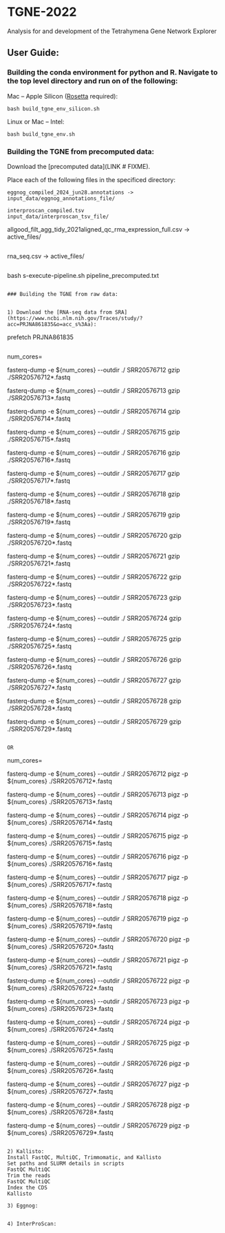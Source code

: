 # TGNE-2022
Analysis for and development of the Tetrahymena Gene Network Explorer

## User Guide:

### Building the conda environment for python and R. Navigate to the top level directory and run on of the following:

Mac – Apple Silicon ([Rosetta](https://support.apple.com/en-us/102527) required):
```
bash build_tgne_env_silicon.sh
```

Linux or Mac – Intel:
```
bash build_tgne_env.sh
```

### Building the TGNE from precomputed data:

Download the [precomputed data](LINK # FIXME).

Place each of the following files in the specificed directory:

```
eggnog_compiled_2024_jun28.annotations -> input_data/eggnog_annotations_file/
```

```
interproscan_compiled.tsv
input_data/interproscan_tsv_file/

```
allgood_filt_agg_tidy_2021aligned_qc_rma_expression_full.csv -> active_files/
```

```
rna_seq.csv -> active_files/
```

```
bash s-execute-pipeline.sh pipeline_precomputed.txt
```

### Building the TGNE from raw data:


1) Download the [RNA-seq data from SRA](https://www.ncbi.nlm.nih.gov/Traces/study/?acc=PRJNA861835&o=acc_s%3Aa):

```
prefetch PRJNA861835
```

```
num_cores=<NUMBER OF CORES TO USE>

fasterq-dump -e ${num_cores} --outdir ./ SRR20576712
gzip ./SRR20576712*.fastq

fasterq-dump -e ${num_cores} --outdir ./ SRR20576713
gzip ./SRR20576713*.fastq

fasterq-dump -e ${num_cores} --outdir ./ SRR20576714
gzip ./SRR20576714*.fastq

fasterq-dump -e ${num_cores} --outdir ./ SRR20576715
gzip ./SRR20576715*.fastq

fasterq-dump -e ${num_cores} --outdir ./ SRR20576716
gzip ./SRR20576716*.fastq

fasterq-dump -e ${num_cores} --outdir ./ SRR20576717
gzip ./SRR20576717*.fastq

fasterq-dump -e ${num_cores} --outdir ./ SRR20576718
gzip ./SRR20576718*.fastq

fasterq-dump -e ${num_cores} --outdir ./ SRR20576719
gzip ./SRR20576719*.fastq

fasterq-dump -e ${num_cores} --outdir ./ SRR20576720
gzip ./SRR20576720*.fastq

fasterq-dump -e ${num_cores} --outdir ./ SRR20576721
gzip ./SRR20576721*.fastq

fasterq-dump -e ${num_cores} --outdir ./ SRR20576722
gzip ./SRR20576722*.fastq

fasterq-dump -e ${num_cores} --outdir ./ SRR20576723
gzip ./SRR20576723*.fastq

fasterq-dump -e ${num_cores} --outdir ./ SRR20576724
gzip ./SRR20576724*.fastq

fasterq-dump -e ${num_cores} --outdir ./ SRR20576725
gzip ./SRR20576725*.fastq

fasterq-dump -e ${num_cores} --outdir ./ SRR20576726
gzip ./SRR20576726*.fastq

fasterq-dump -e ${num_cores} --outdir ./ SRR20576727
gzip ./SRR20576727*.fastq

fasterq-dump -e ${num_cores} --outdir ./ SRR20576728
gzip ./SRR20576728*.fastq

fasterq-dump -e ${num_cores} --outdir ./ SRR20576729
gzip ./SRR20576729*.fastq
```

OR 

```
num_cores=<NUMBER OF CORES TO USE>

fasterq-dump -e ${num_cores} --outdir ./ SRR20576712
pigz -p ${num_cores} ./SRR20576712*.fastq

fasterq-dump -e ${num_cores} --outdir ./ SRR20576713
pigz -p ${num_cores} ./SRR20576713*.fastq

fasterq-dump -e ${num_cores} --outdir ./ SRR20576714
pigz -p ${num_cores} ./SRR20576714*.fastq

fasterq-dump -e ${num_cores} --outdir ./ SRR20576715
pigz -p ${num_cores} ./SRR20576715*.fastq

fasterq-dump -e ${num_cores} --outdir ./ SRR20576716
pigz -p ${num_cores} ./SRR20576716*.fastq

fasterq-dump -e ${num_cores} --outdir ./ SRR20576717
pigz -p ${num_cores} ./SRR20576717*.fastq

fasterq-dump -e ${num_cores} --outdir ./ SRR20576718
pigz -p ${num_cores} ./SRR20576718*.fastq

fasterq-dump -e ${num_cores} --outdir ./ SRR20576719
pigz -p ${num_cores} ./SRR20576719*.fastq

fasterq-dump -e ${num_cores} --outdir ./ SRR20576720
pigz -p ${num_cores} ./SRR20576720*.fastq

fasterq-dump -e ${num_cores} --outdir ./ SRR20576721
pigz -p ${num_cores} ./SRR20576721*.fastq

fasterq-dump -e ${num_cores} --outdir ./ SRR20576722
pigz -p ${num_cores} ./SRR20576722*.fastq

fasterq-dump -e ${num_cores} --outdir ./ SRR20576723
pigz -p ${num_cores} ./SRR20576723*.fastq

fasterq-dump -e ${num_cores} --outdir ./ SRR20576724
pigz -p ${num_cores} ./SRR20576724*.fastq

fasterq-dump -e ${num_cores} --outdir ./ SRR20576725
pigz -p ${num_cores} ./SRR20576725*.fastq

fasterq-dump -e ${num_cores} --outdir ./ SRR20576726
pigz -p ${num_cores} ./SRR20576726*.fastq

fasterq-dump -e ${num_cores} --outdir ./ SRR20576727
pigz -p ${num_cores} ./SRR20576727*.fastq

fasterq-dump -e ${num_cores} --outdir ./ SRR20576728
pigz -p ${num_cores} ./SRR20576728*.fastq

fasterq-dump -e ${num_cores} --outdir ./ SRR20576729
pigz -p ${num_cores} ./SRR20576729*.fastq
```

2) Kallisto:
Install FastQC, MultiQC, Trimmomatic, and Kallisto
Set paths and SLURM details in scripts 
FastQC MultiQC
Trim the reads
FastQC MultiQC
Index the CDS
Kallisto

3) Eggnog:


4) InterProScan:


